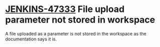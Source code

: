 # [JENKINS-47333](https://issues.jenkins.io/browse/JENKINS-47333) File upload parameter not stored in workspace

A file uploaded as a parameter is not stored in the workspace as the documentation says it is.
